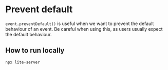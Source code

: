 # Prevent default
`event.preventDefault()` is useful when we want to prevent the default behaviour of an event.
Be careful when using this, as users usually expect the default behaviour.

## How to run locally
```bash
npx lite-server
```